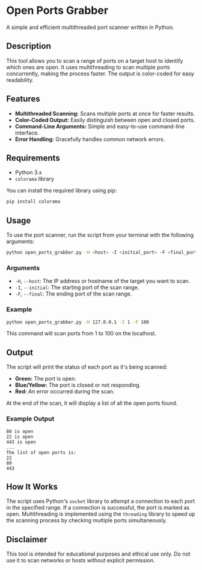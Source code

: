 # Open Ports Grabber

A simple and efficient multithreaded port scanner written in Python.

## Description

This tool allows you to scan a range of ports on a target host to identify which ones are open. It uses multithreading to scan multiple ports concurrently, making the process faster. The output is color-coded for easy readability.

## Features

- **Multithreaded Scanning:** Scans multiple ports at once for faster results.
- **Color-Coded Output:** Easily distinguish between open and closed ports.
- **Command-Line Arguments:** Simple and easy-to-use command-line interface.
- **Error Handling:** Gracefully handles common network errors.

## Requirements

- Python 3.x
- `colorama` library

You can install the required library using pip:

```bash
pip install colorama
```

## Usage

To use the port scanner, run the script from your terminal with the following arguments:

```bash
python open_ports_grabber.py -H <host> -I <initial_port> -F <final_port>
```

### Arguments

- `-H`, `--host`: The IP address or hostname of the target you want to scan.
- `-I`, `--initial`: The starting port of the scan range.
- `-F`, `--final`: The ending port of the scan range.

### Example

```bash
python open_ports_grabber.py -H 127.0.0.1 -I 1 -F 100
```

This command will scan ports from 1 to 100 on the localhost.

## Output

The script will print the status of each port as it's being scanned:

- **Green:** The port is open.
- **Blue/Yellow:** The port is closed or not responding.
- **Red:** An error occurred during the scan.

At the end of the scan, it will display a list of all the open ports found.

### Example Output

```
80 is open
22 is open
443 is open
...
The list of open ports is:
22
80
443
```

## How It Works

The script uses Python's `socket` library to attempt a connection to each port in the specified range. If a connection is successful, the port is marked as open. Multithreading is implemented using the `threading` library to speed up the scanning process by checking multiple ports simultaneously.

## Disclaimer

This tool is intended for educational purposes and ethical use only. Do not use it to scan networks or hosts without explicit permission.
